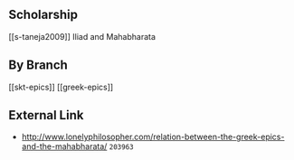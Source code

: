 ## Scholarship
[[s-taneja2009]] Iliad and Mahabharata
 
## By Branch
[[skt-epics]]
[[greek-epics]]

## External Link
- http://www.lonelyphilosopher.com/relation-between-the-greek-epics-and-the-mahabharata/ `203963`